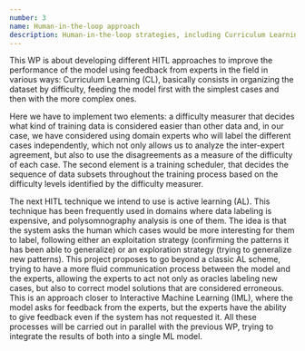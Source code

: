 ```yaml
---
number: 3
name: Human-in-the-loop approach
description: Human-in-the-loop strategies, including Curriculum Learning, Active Learning, and Interactive Machine Learning, to enhance model training through expert feedback and dynamic data selection based on case difficulty.
---
```


This WP is about developing different HITL approaches to improve the performance of the model using feedback from experts in the field in various ways: Curriculum Learning (CL), basically consists in organizing the dataset by difficulty, feeding the model first with the simplest cases and then with the more complex ones. 

Here we have to implement two elements: a difficulty measurer that decides what kind of training data is considered easier than other data and, in our case, we have considered using domain experts who will label the different cases independently, which not only allows us to analyze the inter-expert agreement, but also to use the disagreements as a measure of the difficulty of each case. The second element is a training scheduler, that decides the sequence of data subsets throughout the training process based on the difficulty levels identified by the difficulty measurer. 

The next HITL technique we intend to use is active learning (AL). This technique has been frequently used in domains where data labeling is expensive, and polysomnography analysis is one of them. The idea is that the system asks the human which cases would be more interesting for them to label, following either an exploitation strategy (confirming the patterns it has been able to generalize) or an exploration strategy (trying to generalize new patterns). This project proposes to go beyond a classic AL scheme, trying to have a more fluid communication process between the model and the experts, allowing the experts to act not only as oracles labeling new cases, but also to correct model solutions that are considered erroneous. This is an approach closer to Interactive Machine Learning (IML), where the model asks for feedback from the experts, but the experts have the ability to give feedback even if the system has not requested it. All these processes will be carried out in parallel with the previous WP, trying to integrate the results of both into a single ML model.